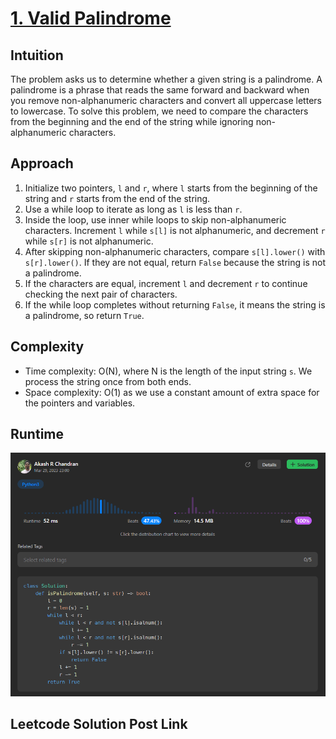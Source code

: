 # [1. Valid Palindrome](https://leetcode.com/problems/valid-palindrome/)

## Intuition
The problem asks us to determine whether a given string is a palindrome. A palindrome is a phrase that reads the same forward and backward when you remove non-alphanumeric characters and convert all uppercase letters to lowercase. To solve this problem, we need to compare the characters from the beginning and the end of the string while ignoring non-alphanumeric characters.

## Approach
1. Initialize two pointers, `l` and `r`, where `l` starts from the beginning of the string and `r` starts from the end of the string.
2. Use a while loop to iterate as long as `l` is less than `r`.
3. Inside the loop, use inner while loops to skip non-alphanumeric characters. Increment `l` while `s[l]` is not alphanumeric, and decrement `r` while `s[r]` is not alphanumeric.
4. After skipping non-alphanumeric characters, compare `s[l].lower()` with `s[r].lower()`. If they are not equal, return `False` because the string is not a palindrome.
5. If the characters are equal, increment `l` and decrement `r` to continue checking the next pair of characters.
6. If the while loop completes without returning `False`, it means the string is a palindrome, so return `True`.

## Complexity
- Time complexity: O(N), where N is the length of the input string `s`. We process the string once from both ends.
- Space complexity: O(1) as we use a constant amount of extra space for the pointers and variables.


## Runtime
![Solution](image.png)


## Leetcode Solution Post Link
> 